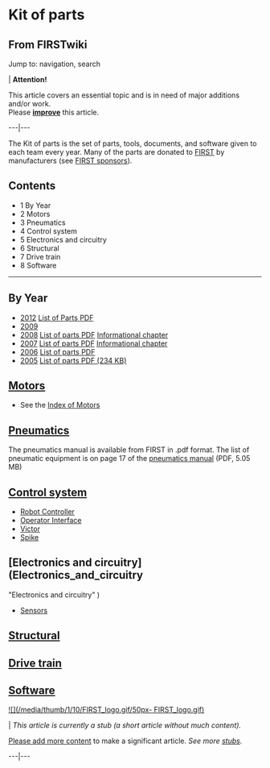 # Kit of parts

## From FIRSTwiki

Jump to: navigation, search

| **Attention!**

This article covers an essential topic and is in need of major additions and/or work.<br>
Please **[improve](http://www.firstwiki.net/index.php?title=Kit_of_parts&action=edit "http://www.firstwiki.net/index.php?title=Kit_of_parts&action=edit")** this article.

---|---

The Kit of parts is the set of parts, tools, documents, and software given to each team every year. Many of the parts are donated to [FIRST](first) by manufacturers (see [FIRST sponsors](first-sponsors)).

## Contents

- 1 By Year
- 2 Motors
- 3 Pneumatics
- 4 Control system
- 5 Electronics and circuitry
- 6 Structural
- 7 Drive train
- 8 Software

--------------------------------------------------------------------------------

## By Year

- [2012](Kit_of_Parts_%282012%29 "Kit of Parts \(2012\)") [List of Parts PDF](http://www.usfirst.org/sites/default/files/uploadedFiles/Robotics_Programs/FRC/Game_and_Season__Info/2012_Assets/KOP%20Checklist.pdf "http://www.usfirst.org/sites/default/files/uploadedFiles/Robotics_Programs/FRC/Game_and_Season__Info/2012_Assets/KOP%20Checklist.pdf")
- [2009](/index.php?title=Kit_of_parts_%282009%29&action=edit "Kit of parts \(2009\)")
- [2008](/index.php?title=Kit_of_parts_%282008%29&action=edit "Kit of parts \(2008\)") [List of parts PDF](http://www.usfirst.org/uploadedFiles/Community/FRC/FRC_Documents_and_Updates/2008_Assets/Manual/10%20-The%20Kit%20of%20Parts-RevB.pdf "http://www.usfirst.org/uploadedFiles/Community/FRC/FRC_Documents_and_Updates/2008_Assets/Manual/10%20-The%20Kit%20of%20Parts-RevB.pdf") [Informational chapter](http://www.usfirst.org/uploadedFiles/Community/FRC/FRC_Documents_and_Updates/2008_Assets/Manual/10%20-The%20Kit%20of%20Parts-RevB.pdf "http://www.usfirst.org/uploadedFiles/Community/FRC/FRC_Documents_and_Updates/2008_Assets/Manual/10%20-The%20Kit%20of%20Parts-RevB.pdf")
- [2007](/index.php?title=Kit_of_parts_%282007%29&action=edit "Kit of parts \(2007\)") [List of parts PDF](http://www.usfirst.org/uploadedFiles/Community/FRC/FRC_Documents_and_Updates/2007_assets/Manual/KOP_Checklist_RevE.pdf "http://www.usfirst.org/uploadedFiles/Community/FRC/FRC_Documents_and_Updates/2007_assets/Manual/KOP_Checklist_RevE.pdf") [Informational chapter](http://www.usfirst.org/uploadedFiles/Community/FRC/FRC_Documents_and_Updates/2007_assets/Manual/10%20-%20The_Kit_of_Parts.pdf "http://www.usfirst.org/uploadedFiles/Community/FRC/FRC_Documents_and_Updates/2007_assets/Manual/10%20-%20The_Kit_of_Parts.pdf")
- [2006](/index.php?title=Kit_of_parts_%282006%29&action=edit "Kit of parts \(2006\)") [List of parts PDF](http://www2.usfirst.org/2006comp/Manual/5-The_Robot_Rev_F.pdf "http://www2.usfirst.org/2006comp/Manual/5-The_Robot_Rev_F.pdf")
- [2005](/index.php?title=Kit_of_parts_%282005%29&action=edit "Kit of parts \(2005\)") [List of parts PDF (234 KB)](http://www2.usfirst.org/2005comp/Manuals/Kit_of_Parts.pdf "http://www2.usfirst.org/2005comp/Manuals/Kit_of_Parts.pdf")

## [Motors](motors)

- See the [Index of Motors](motors)

## [Pneumatics](pneumatics)

The pneumatics manual is available from FIRST in .pdf format. The list of pneumatic equipment is on page 17 of the [pneumatics manual](http://www2.usfirst.org/2005comp/Manuals/2005PneumaticsManual.pdf "http://www2.usfirst.org/2005comp/Manuals/2005PneumaticsManual.pdf") (PDF, 5.05 MB)

## [Control system](control-system)

- [Robot Controller](robot-controller)
- [Operator Interface](operator-interface)
- [Victor](Victor "Victor")
- [Spike](spike-relay)

## [Electronics and circuitry](Electronics_and_circuitry

"Electronics and circuitry" )

- [Sensors](sensor)

## [Structural](Chassis "Chassis")

## [Drive train](drive-train)

## [Software](Software "Software")

[![](/media/thumb/1/10/FIRST_logo.gif/50px-
FIRST_logo.gif)](Image:FIRST_logo.gif)

| _This article is currently a stub (a short article without much content)._

[Please add more content](http://www.firstwiki.net/index.php?title=Kit_of_parts&action=edit "http://www.firstwiki.net/index.php?title=Kit_of_parts&action=edit") to make a significant article. _See more [stubs](Special:Shortpages "Special:Shortpages")._

---|---
